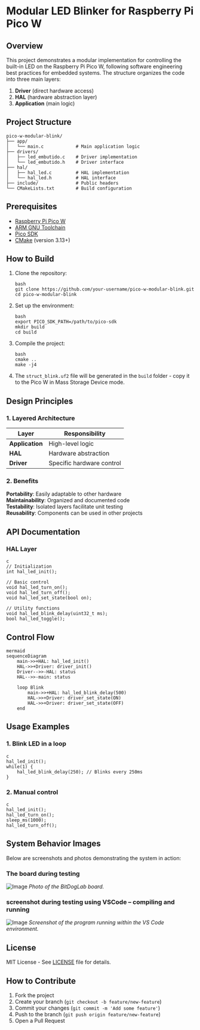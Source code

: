 # Modular LED Blinker for Raspberry Pi Pico W

## Overview

This project demonstrates a modular implementation for controlling the built-in LED on the Raspberry Pi Pico W, following software engineering best practices for embedded systems. The structure organizes the code into three main layers:

1. **Driver** (direct hardware access)
2. **HAL** (hardware abstraction layer)
3. **Application** (main logic)

## Project Structure

```
pico-w-modular-blink/
├── app/
│   └── main.c            # Main application logic
├── drivers/
│   ├── led_embutido.c    # Driver implementation
│   └── led_embutido.h    # Driver interface
├── hal/
│   ├── hal_led.c         # HAL implementation
│   └── hal_led.h         # HAL interface
├── include/              # Public headers
└── CMakeLists.txt        # Build configuration
```

## Prerequisites

- [Raspberry Pi Pico W](https://www.raspberrypi.com/products/raspberry-pi-pico/)
- [ARM GNU Toolchain](https://developer.arm.com/tools-and-software/open-source-software/developer-tools/gnu-toolchain)
- [Pico SDK](https://github.com/raspberrypi/pico-sdk)
- [CMake](https://cmake.org/) (version 3.13+)

## How to Build

1. Clone the repository:
   ```
   bash
   git clone https://github.com/your-username/pico-w-modular-blink.git
   cd pico-w-modular-blink
   ```

2. Set up the environment:
   ```
   bash
   export PICO_SDK_PATH=/path/to/pico-sdk
   mkdir build
   cd build
   ```

3. Compile the project:
   ```
   bash
   cmake ..
   make -j4
   ```

4. The `struct_blink.uf2` file will be generated in the `build` folder - copy it to the Pico W in Mass Storage Device mode.

## Design Principles

### 1. Layered Architecture

| Layer         | Responsibility                           |
|---------------|------------------------------------------|
| **Application** | High-level logic                      |
| **HAL**       | Hardware abstraction                    |
| **Driver**    | Specific hardware control               |

### 2. Benefits

 **Portability**: Easily adaptable to other hardware  
 **Maintainability**: Organized and documented code  
 **Testability**: Isolated layers facilitate unit testing  
 **Reusability**: Components can be used in other projects  

## API Documentation

### HAL Layer

```
c
// Initialization
int hal_led_init();

// Basic control
void hal_led_turn_on();
void hal_led_turn_off();
void hal_led_set_state(bool on);

// Utility functions
void hal_led_blink_delay(uint32_t ms);
bool hal_led_toggle();
```

## Control Flow

```
mermaid
sequenceDiagram
    main->>+HAL: hal_led_init()
    HAL->>+Driver: driver_init()
    Driver-->>-HAL: status
    HAL-->>-main: status
    
    loop Blink
        main->>+HAL: hal_led_blink_delay(500)
        HAL->>+Driver: driver_set_state(ON)
        HAL->>+Driver: driver_set_state(OFF)
    end
```

## Usage Examples

### 1. Blink LED in a loop
```
c
hal_led_init();
while(1) {
    hal_led_blink_delay(250); // Blinks every 250ms
}
```

### 2. Manual control
```
c
hal_led_init();
hal_led_turn_on();
sleep_ms(1000);
hal_led_turn_off();
```

## **System Behavior Images**
Below are screenshots and photos demonstrating the system in action:

### **The board during testing**  
![Image](https://github.com/user-attachments/assets/b632f58f-f9f9-4ea1-b8c8-e321220fda99) 
_Photo of the BitDogLab board._

### **screenshot during testing using VSCode – compiling and running**  
![Image](https://github.com/user-attachments/assets/8a68e697-830a-4c2e-abbf-c09936d28a1d)
_Screenshot of the program running within the VS Code environment._



## License

MIT License - See [LICENSE](LICENSE) file for details.

## How to Contribute

1. Fork the project
2. Create your branch (`git checkout -b feature/new-feature`)
3. Commit your changes (`git commit -m 'Add some feature'`)
4. Push to the branch (`git push origin feature/new-feature`)
5. Open a Pull Request


